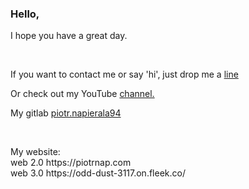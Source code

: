 ### Hello,

<p>I hope you have a great day.</p> 
</br>
<p>If you want to contact me or say 'hi', just drop me a <a href="mailto:p.napierala@mailfence.com">line</a></p>
<p>Or check out my YouTube <a href="https://www.youtube.com/channel/UCjQS5rdafvKW72D4uM_-MUQ" target="_blank" rel="nofollow">channel.</a></p>
<p>My gitlab <a href="https://gitlab.com/piotr.napierala94" rel="nofollow" target="_blank">piotr.napierala94</a></p>
<br/>
<p>My website:<br/>
    web 2.0 https://piotrnap.com<br/>
    web 3.0 https://odd-dust-3117.on.fleek.co/
</p>
